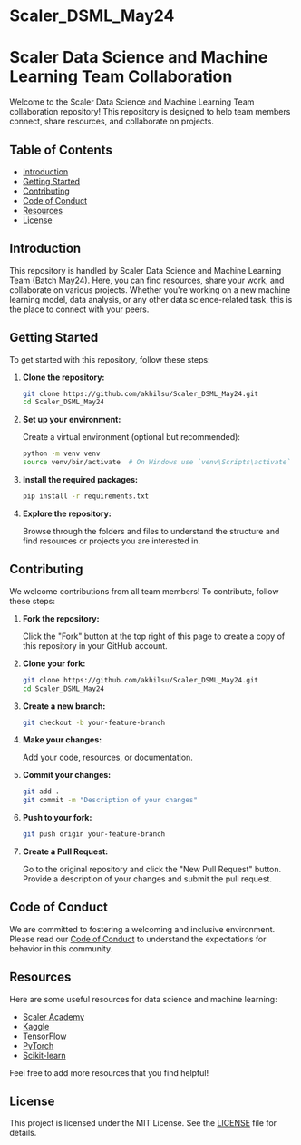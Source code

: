 # Scaler_DSML_May24
# Scaler Data Science and Machine Learning Team Collaboration

Welcome to the Scaler Data Science and Machine Learning Team collaboration repository! This repository is designed to help team members connect, share resources, and collaborate on projects.

## Table of Contents

- [Introduction](#introduction)
- [Getting Started](#getting-started)
- [Contributing](#contributing)
- [Code of Conduct](#code-of-conduct)
- [Resources](#resources)
- [License](#license)

## Introduction

This repository is handled by Scaler Data Science and Machine Learning Team (Batch May24). Here, you can find resources, share your work, and collaborate on various projects. Whether you're working on a new machine learning model, data analysis, or any other data science-related task, this is the place to connect with your peers.

## Getting Started

To get started with this repository, follow these steps:

1. **Clone the repository:**

    ```sh
    git clone https://github.com/akhilsu/Scaler_DSML_May24.git
    cd Scaler_DSML_May24
    ```

2. **Set up your environment:**

    Create a virtual environment (optional but recommended):

    ```sh
    python -m venv venv
    source venv/bin/activate  # On Windows use `venv\Scripts\activate`
    ```

3. **Install the required packages:**

    ```sh
    pip install -r requirements.txt
    ```

4. **Explore the repository:**

    Browse through the folders and files to understand the structure and find resources or projects you are interested in.

## Contributing

We welcome contributions from all team members! To contribute, follow these steps:

1. **Fork the repository:**

    Click the "Fork" button at the top right of this page to create a copy of this repository in your GitHub account.

2. **Clone your fork:**

    ```sh
    git clone https://github.com/akhilsu/Scaler_DSML_May24.git
    cd Scaler_DSML_May24
    ```

3. **Create a new branch:**

    ```sh
    git checkout -b your-feature-branch
    ```

4. **Make your changes:**

    Add your code, resources, or documentation.

5. **Commit your changes:**

    ```sh
    git add .
    git commit -m "Description of your changes"
    ```

6. **Push to your fork:**

    ```sh
    git push origin your-feature-branch
    ```

7. **Create a Pull Request:**

    Go to the original repository and click the "New Pull Request" button. Provide a description of your changes and submit the pull request.

## Code of Conduct

We are committed to fostering a welcoming and inclusive environment. Please read our [Code of Conduct](CODE_OF_CONDUCT.md) to understand the expectations for behavior in this community.

## Resources

Here are some useful resources for data science and machine learning:

- [Scaler Academy](https://www.scaler.com/)
- [Kaggle](https://www.kaggle.com/)
- [TensorFlow](https://www.tensorflow.org/)
- [PyTorch](https://pytorch.org/)
- [Scikit-learn](https://scikit-learn.org/)

Feel free to add more resources that you find helpful!

## License

This project is licensed under the MIT License. See the [LICENSE](LICENSE) file for details.
